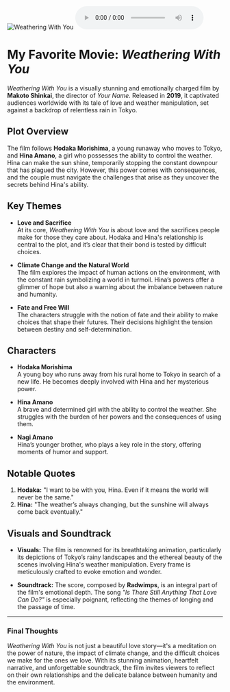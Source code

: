![Weathering With You](https://is5-ssl.mzstatic.com/image/thumb/Video114/v4/4e/a9/9e/4ea99ed3-9b21-1daf-6f61-b37ae1000706/FR_WEATHERINGWITHYOU_HD_000535_3840x2160_coverart.png/1200x675.jpg)
<audio controls>
  <source src="https://www.example.com/your-audio-file.mp3" type="audio/mp3">
  Your browser does not support the audio element.
</audio>

# My Favorite Movie: *Weathering With You*

*Weathering With You* is a visually stunning and emotionally charged film by **Makoto Shinkai**, the director of *Your Name*. Released in **2019**, it captivated audiences worldwide with its tale of love and weather manipulation, set against a backdrop of relentless rain in Tokyo.

## Plot Overview

The film follows **Hodaka Morishima**, a young runaway who moves to Tokyo, and **Hina Amano**, a girl who possesses the ability to control the weather. Hina can make the sun shine, temporarily stopping the constant downpour that has plagued the city. However, this power comes with consequences, and the couple must navigate the challenges that arise as they uncover the secrets behind Hina's ability.

## Key Themes

- **Love and Sacrifice**  
  At its core, *Weathering With You* is about love and the sacrifices people make for those they care about. Hodaka and Hina's relationship is central to the plot, and it’s clear that their bond is tested by difficult choices.

- **Climate Change and the Natural World**  
  The film explores the impact of human actions on the environment, with the constant rain symbolizing a world in turmoil. Hina’s powers offer a glimmer of hope but also a warning about the imbalance between nature and humanity.

- **Fate and Free Will**  
  The characters struggle with the notion of fate and their ability to make choices that shape their futures. Their decisions highlight the tension between destiny and self-determination.

## Characters

- **Hodaka Morishima**  
  A young boy who runs away from his rural home to Tokyo in search of a new life. He becomes deeply involved with Hina and her mysterious power.

- **Hina Amano**  
  A brave and determined girl with the ability to control the weather. She struggles with the burden of her powers and the consequences of using them.

- **Nagi Amano**  
  Hina’s younger brother, who plays a key role in the story, offering moments of humor and support.

## Notable Quotes

1. **Hodaka:** "I want to be with you, Hina. Even if it means the world will never be the same."
2. **Hina:** "The weather’s always changing, but the sunshine will always come back eventually."

## Visuals and Soundtrack

- **Visuals:** The film is renowned for its breathtaking animation, particularly its depictions of Tokyo’s rainy landscapes and the ethereal beauty of the scenes involving Hina's weather manipulation. Every frame is meticulously crafted to evoke emotion and wonder.

- **Soundtrack:** The score, composed by **Radwimps**, is an integral part of the film's emotional depth. The song *"Is There Still Anything That Love Can Do?"* is especially poignant, reflecting the themes of longing and the passage of time.

---

### Final Thoughts

*Weathering With You* is not just a beautiful love story—it's a meditation on the power of nature, the impact of climate change, and the difficult choices we make for the ones we love. With its stunning animation, heartfelt narrative, and unforgettable soundtrack, the film invites viewers to reflect on their own relationships and the delicate balance between humanity and the environment.
